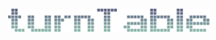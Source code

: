 <div id="top"></div>

<!-- PROJECT LOGO -->
<br />
<div align="center">
  <a href="https://github.com/terminalPoltergeist/dotfiles">
    <img src="/assets/header.png" alt="Logo" width="400">
  </a>
</div>
